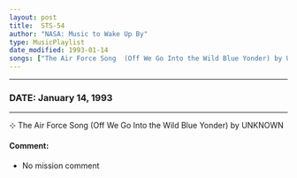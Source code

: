```yaml
---
layout: post
title:  STS-54
author: "NASA: Music to Wake Up By"
type: MusicPlaylist
date_modified: 1993-01-14
songs: ["The Air Force Song  (Off We Go Into the Wild Blue Yonder) by UNKNOWN"]
---
```


----
### DATE: January 14, 1993
----
⊹ The Air Force Song  (Off We Go Into the Wild Blue Yonder) by UNKNOWN

#### Comment:
* No mission comment



<br/>
<center>
	<a target="_blank"
	   href="https://twitter.com/intent/tweet?hashtags=Space,NASA,Playlist,NASAWakeupCalls,SpaceProgram&text={{ page.author}}, '{{ page.songs.first }}' {{ page.title }}, {{ page.date | date: '%B %d, %Y' }}. {{ site.url }}{{ page.url }} @nasawakeupcalls">
	   <i class="fab fa-twitter" alt="Tweet this page" style="font-size: 1.3em;"></i>
	</a>
	&nbsp; 	<i class="fas fa-user-astronaut" style="font-size: 1.5em;"></i> &nbsp;
    <a type="amzn" search="'The Air Force Song  (Off We Go Into the Wild Blue Yonder) by UNKNOWN'" category="popular music">
        <i class="fab fa-amazon" style="font-size: 1.3em;"></i>
    </a>
</center>

